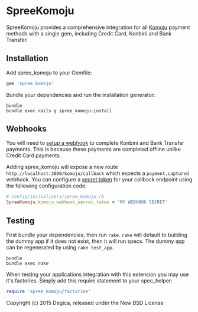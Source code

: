SpreeKomoju
===========

SpreeKomoju provides a comprehensive integration for all [Komoju](https://docs.komoju.com) payment methods with a single gem, including Credit Card, Konbini and Bank Transfer.

Installation
------------

Add spree_komoju to your Gemfile:

```ruby
gem 'spree_komoju'
```

Bundle your dependencies and run the installation generator:

```shell
bundle
bundle exec rails g spree_komoju:install
```

Webhooks
--------

You will need to [setup a webhook](https://docs.komoju.com/api/webhooks) to complete Konbini
and Bank Transfer payments. This is because these payments are completed offline unlike
Credit Card payments.

Adding spree_komoju will expose a new route `http://localhost:3000/komoju/callback` which expects
a `payment.captured` webhook. You can configure a [secret token](https://docs.komoju.com/api/webhooks#secret_token)
for your callback endpoint using the following configuration code:

```ruby
# config/initializers/spree_komoju.rb
SpreeKomoju.komoju_webhook_secret_token = 'MY WEBHOOK SECRET'
```

Testing
-------

First bundle your dependencies, then run `rake`. `rake` will default to building the dummy app if it does not exist, then it will run specs. The dummy app can be regenerated by using `rake test_app`.

```shell
bundle
bundle exec rake
```

When testing your applications integration with this extension you may use it's factories.
Simply add this require statement to your spec_helper:

```ruby
require 'spree_komoju/factories'
```

Copyright (c) 2015 Degica, released under the New BSD License
